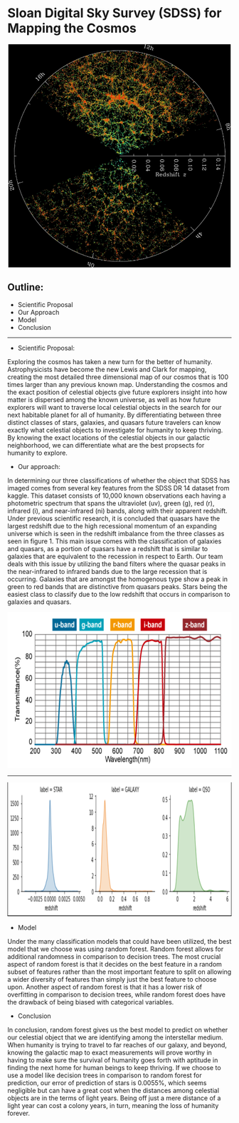 

# Sloan Digital Sky Survey (SDSS) for Mapping the Cosmos


<p align="center">
 <img width="500" height="500" src=images/SDSS.jpg>
 </p>

## Outline:
* Scientific Proposal
* Our Approach
* Model
* Conclusion 

__________________________________________

* Scientific Proposal:

Exploring the cosmos has taken a new turn for the better of humanity. Astrophysicists have become the new Lewis and Clark for mapping, creating the most detailed three dimensional map of our cosmos that is 100 times larger than any previous known map. Understanding the cosmos and the exact position of celestial objects give future explorers insight into how matter is dispersed among the known universe, as well as how future explorers will want to traverse local celestial objects in the search for our next habitable planet for all of humanity. By differentiating between three distinct classes of stars, galaxies, and quasars future travelers can know exactly what celestial objects to investigate for humanity to keep thriving. By knowing the exact locations of the celestial objects in our galactic neighborhood, we can differentiate what are the best propsects for humanity to explore. 

* Our approach:

In determining our three classifications of whether the object that SDSS has imaged comes from several key features from the SDSS DR 14 dataset from kaggle. This dataset consists of 10,000 known observations each having a photometric spectrum that spans the ultraviolet (uv), green (g), red (r), infrared (i), and near-infrared (ni) bands, along with their apparent redshift. Under previous scientific research, it is concluded that quasars have the largest redshift due to the high recessional momentum of an expanding universe which is seen in the redshift imbalance from the three classes as seen in figure 1. This main issue comes with the classification of galaxies and quasars, as a portion of quasars have a redshift that is similar to galaxies that are equivalent to the recession in respect to Earth. Our team deals with this issue by utilizing the band filters where the quasar peaks in the near-infrared to infrared bands due to the large recession that is occurring. Galaxies that are amongst the homogenous type show a peak in green to red bands that are distinctive from quasars peaks. Stars being the easiest class to classify due to the low redshift that occurs in comparison to galaxies and quasars.


<p align="center">
 <img width="750" height="350" src=images/ps.png>
 </p>

_____________________________________________________

<p align="center">
 <img width="800" height="300" src=images/redshift.png>
 </p>

* Model

Under the many classification models that could have been utilized, the best model that we choose was using random forest. Random forest allows for additional randomness in comparison to decision trees. The most crucial aspect of random forest is that it decides on the best feature in a random subset of features rather than the most important feature to split on allowing a wider diversity of features than simply just the best feature to choose upon. Another aspect of random forest is that it has a lower risk of overfitting in comparison to decision trees, while random forest does have the drawback of being biased with categorical variables. 


* Conclusion 

In conclusion, random forest gives us the best model to predict on whether our celestial object that we are identifying among the interstellar medium. When humanity is trying to travel to far reaches of our galaxy, and beyond, knowing the galactic map to exact measurements will prove worthy in having to make sure the survival of humanity goes forth with aptitude in finding the next home for human beings to keep thriving. If we choose to use a model like decision trees in comparison to random forest for prediction, our error of prediction of stars is 0.0055%, which seems negligible but can have a great cost when the distances among celestial objects are in the terms of light years. Being off just a mere distance of a light year can cost a colony years, in turn, meaning the loss of humanity forever. 
